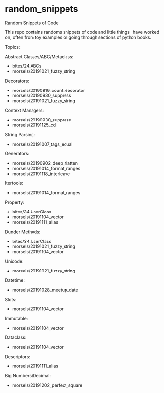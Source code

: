 # random_snippets
Random Snippets of Code

This repo contains randoms snippets of code and little things I have worked on, often from toy examples or going through sections of python books.

Topics:

Abstract Classes/ABC/Metaclass:
- bites/24.ABCs
- morsels/20191021_fuzzy_string

Decorators:
- morsels/20190819_count_decorator
- morsels/20190930_suppress
- morsels/20191021_fuzzy_string

Context Managers:
- morsels/20190930_suppress
- morsels/20191125_cd

String Parsing:
- morsels/20191007_tags_equal

Generators:
- morsels/20190902_deep_flatten
- morsels/20191014_format_ranges
- morsels/20191118_interleave

Itertools:
- morsels/20191014_format_ranges

Property:
- bites/34.UserClass
- morsels/20191104_vector
- morsels/20191111_alias

Dunder Methods:
- bites/34.UserClass
- morsels/20191021_fuzzy_string
- morsels/20191104_vector

Unicode:
- morsels/20191021_fuzzy_string

Datetime:
- morsels/20191028_meetup_date

Slots:
- morsels/20191104_vector

Immutable:
- morsels/20191104_vector

Dataclass:
- morsels/20191104_vector

Descriptors:
- morsels/20191111_alias

Big Numbers/Decimal:
- morsels/20191202_perfect_square
